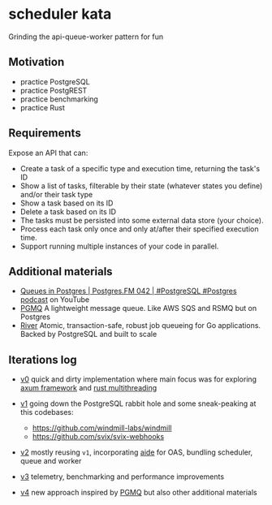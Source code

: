 # scheduler kata

Grinding the api-queue-worker pattern for fun

## Motivation

* practice PostgreSQL
* practice PostgREST
* practice benchmarking
* practice Rust


## Requirements

Expose an API that can:
* Create a task of a specific type and execution time, returning the task's ID
* Show a list of tasks, filterable by their state (whatever states you define)
  and/or their task type
* Show a task based on its ID
* Delete a task based on its ID
* The tasks must be persisted into some external data store (your choice).
* Process each task only once and only at/after their specified execution time.
* Support running multiple instances of your code in parallel.


## Additional materials
* [Queues in Postgres | Postgres.FM 042 | #PostgreSQL #Postgres
  podcast](https://www.youtube.com/watch?v=mW5z5NYpGeA) on YouTube
* [PGMQ](https://github.com/tembo-io/pgmq) A lightweight message queue. Like
  AWS SQS and RSMQ but on Postgres
* [River](https://github.com/riverqueue/river) Atomic, transaction-safe, robust
  job queueing for Go applications. Backed by PostgreSQL and built to scale


## Iterations log

* [v0](https://github.com/mrl5/scheduler-kata/tree/v0) quick and dirty
  implementation where main focus was for exploring [axum
  framework](https://docs.rs/axum/latest/axum/) and [rust
  multithreading](https://kerkour.com/multithreading-in-rust)

* [v1](https://github.com/mrl5/scheduler-kata/tree/v1) going down the
  PostgreSQL rabbit hole and some sneak-peaking at this codebases:
  * https://github.com/windmill-labs/windmill
  * https://github.com/svix/svix-webhooks

* [v2](https://github.com/mrl5/scheduler-kata/tree/v2) mostly reusing `v1`,
  incorporating [aide](https://github.com/tamasfe/aide) for OAS, bundling
  scheduler, queue and worker

* [v3](https://github.com/mrl5/scheduler-kata/tree/v3) telemetry, benchmarking and
  performance improvements

* [v4](https://github.com/mrl5/scheduler-kata) new approach inspired by
  [PGMQ](https://github.com/tembo-io/pgmq) but also other additional materials
